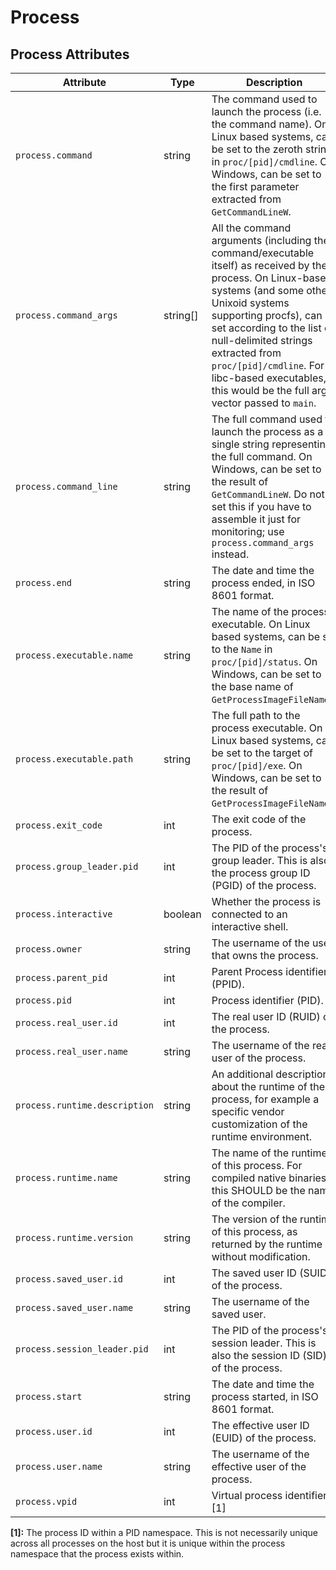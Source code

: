 <!--- Hugo front matter used to generate the website version of this page:
--->

# Process

## Process Attributes

<!-- semconv registry.process(omit_requirement_level) -->
| Attribute  | Type | Description  | Examples  |
|---|---|---|---|
| `process.command` | string | The command used to launch the process (i.e. the command name). On Linux based systems, can be set to the zeroth string in `proc/[pid]/cmdline`. On Windows, can be set to the first parameter extracted from `GetCommandLineW`. | `cmd/otelcol` |
| `process.command_args` | string[] | All the command arguments (including the command/executable itself) as received by the process. On Linux-based systems (and some other Unixoid systems supporting procfs), can be set according to the list of null-delimited strings extracted from `proc/[pid]/cmdline`. For libc-based executables, this would be the full argv vector passed to `main`. | `[cmd/otecol, --config=config.yaml]` |
| `process.command_line` | string | The full command used to launch the process as a single string representing the full command. On Windows, can be set to the result of `GetCommandLineW`. Do not set this if you have to assemble it just for monitoring; use `process.command_args` instead. | `C:\cmd\otecol --config="my directory\config.yaml"` |
| `process.end` | string | The date and time the process ended, in ISO 8601 format. | `2023-11-21T09:26:12.315Z` |
| `process.executable.name` | string | The name of the process executable. On Linux based systems, can be set to the `Name` in `proc/[pid]/status`. On Windows, can be set to the base name of `GetProcessImageFileNameW`. | `otelcol` |
| `process.executable.path` | string | The full path to the process executable. On Linux based systems, can be set to the target of `proc/[pid]/exe`. On Windows, can be set to the result of `GetProcessImageFileNameW`. | `/usr/bin/cmd/otelcol` |
| `process.exit_code` | int | The exit code of the process. | `127` |
| `process.group_leader.pid` | int | The PID of the process's group leader. This is also the process group ID (PGID) of the process. | `23` |
| `process.interactive` | boolean | Whether the process is connected to an interactive shell. |  |
| `process.owner` | string | The username of the user that owns the process. | `root` |
| `process.parent_pid` | int | Parent Process identifier (PPID). | `111` |
| `process.pid` | int | Process identifier (PID). | `1234` |
| `process.real_user.id` | int | The real user ID (RUID) of the process. | `1000` |
| `process.real_user.name` | string | The username of the real user of the process. | `operator` |
| `process.runtime.description` | string | An additional description about the runtime of the process, for example a specific vendor customization of the runtime environment. | `Eclipse OpenJ9 Eclipse OpenJ9 VM openj9-0.21.0` |
| `process.runtime.name` | string | The name of the runtime of this process. For compiled native binaries, this SHOULD be the name of the compiler. | `OpenJDK Runtime Environment` |
| `process.runtime.version` | string | The version of the runtime of this process, as returned by the runtime without modification. | `14.0.2` |
| `process.saved_user.id` | int | The saved user ID (SUID) of the process. | `1002` |
| `process.saved_user.name` | string | The username of the saved user. | `operator` |
| `process.session_leader.pid` | int | The PID of the process's session leader. This is also the session ID (SID) of the process. | `14` |
| `process.start` | string | The date and time the process started, in ISO 8601 format. | `2023-11-21T09:25:34.853Z` |
| `process.user.id` | int | The effective user ID (EUID) of the process. | `1001` |
| `process.user.name` | string | The username of the effective user of the process. | `root` |
| `process.vpid` | int | Virtual process identifier. [1] | `12` |

**[1]:** The process ID within a PID namespace. This is not necessarily unique across all processes on the host but it is unique within the process namespace that the process exists within.
<!-- endsemconv -->

